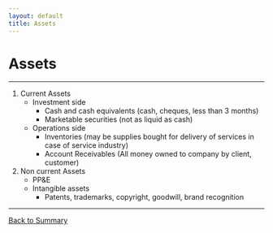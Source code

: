 ```yaml
---
layout: default
title: Assets
---
```


# Assets
---

1. Current Assets
    - Investment side 
        +   Cash and cash equivalents (cash, cheques, less than 3 months)
        +   Marketable securities (not as liquid as cash)
    -   Operations side
        +   Inventories (may be supplies bought for delivery of services in case of service industry)
        +   Account Receivables (All money owned to company by client, customer)
2. Non current Assets
    * PP&E
    * Intangible assets
        - Patents, trademarks, copyright, goodwill, brand recognition

---

<a href="/" name="#user-content-ratios">Back to Summary</a>
